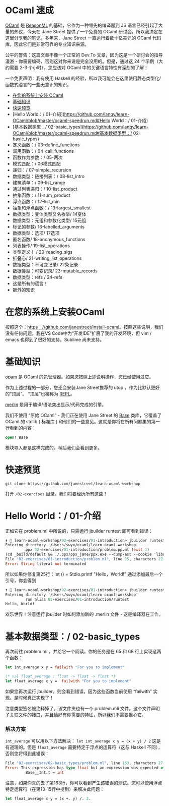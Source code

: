 # OCaml 速成

[OCaml](https://ocaml.org/) 是 [ReasonML](https://reasonml.github.io/) 的基础，它作为一种领先的编译器到 JS 语言已经引起了大量的热议，今天在 Jane Street 提供了一个免费的 OCaml 研讨会，所以我决定在这里分享我的笔记。多年来，Jane Street 一直运行着数十亿美元的 OCaml 代码库，因此它们是非常可靠的专业知识来源。


公平的警告：这篇文章不像一个正常的 Dev.To 文章，因为这是一个研讨会的指导漫游 - 你需要编码，否则这对你来说是完全没用的。但是，通过这 24 个示例（大约需要 2-3 个小时），您应该对 OCaml 中的关键语言特性有深刻的了解！

一个免责声明：我有使用 Haskell 的经验，所以我可能会在这里使用静态类型化/函数式语言的一些无意识的知识。

- [在您的系统上安装 OCaml](https://github.com/lanqy/learn-OCaml/blob/master/ocaml-speedrun.md#在您的系统上安装ocaml)
- [基础知识](https://github.com/lanqy/learn-OCaml/blob/master/ocaml-speedrun.md#基础知识)
- [快速预览](https://github.com/lanqy/learn-OCaml/blob/master/ocaml-speedrun.md#快速预览)
- [Hello World：/ 01-介绍](https://github.com/lanqy/learn-OCaml/blob/master/ocaml-speedrun.md#Hello World：/ 01-介绍)
- [基本数据类型：/ 02-basic_types](https://github.com/lanqy/learn-OCaml/blob/master/ocaml-speedrun.md#基本数据类型：/ 02-basic_types)
- 定义函数：/ 03-define_functions
- 调用函数：/ 04-call_functions
- 函数作为参数：/ 05-两次
- 模式匹配：/ 06模式匹配
- 递归：/ 07-simple_recursion
- 数据类型：链接列表：/ 08-list_intro
- 建筑清单：/ 09-list_range
- 通过列表递归：/ 10-list_product
- 抽象函数：/ 11-sum_product
- 浮点函数：/ 12-list_min
- 抽象和浮点函数：/ 13-largest_smallest
- 数据类型：变体类型又名枚举/ 14变体
- 数据类型：元组和参数化类型/ 15元组
- 标记的参数/ 16-labelled_arguments
- 数据类型：选项/ 17选项
- 匿名函数/ 18-anonymous_functions
- 列表操作/ 19-list_operations
- 类型定义！ / 20-reading_sigs
- 折叠心/ 21-writing_list_operations
- 数据类型：不可变记录/ 22条记录
- 数据类型：可变记录/ 23-mutable_records
- 数据类型：refs / 24-refs
- 这是所有的谎言！
- 额外的知识

# 在您的系统上安装OCaml

按照这个：[https：//github.com/janestreet/install-ocaml](https：//github.com/janestreet/install-ocaml)。按照这些说明，我们没有任何问题。我在VS Code中为“开发IDE”扩展了我的开发环境，但 vim / emacs 也得到了很好的支持。Sublime 尚未支持。

# 基础知识

[opam](https://opam.ocaml.org/) 是 OCaml 的包管理器。如果您按照上述说明操作，您已经使用过它。

作为上述过程的一部分，您还会安装Jane Street推荐的 utop ，作为比默认更好的“顶层”。 “顶层”也被称为 [REPL](https://en.wikipedia.org/wiki/Read%E2%80%93eval%E2%80%93print_loop)。

[merlin](https://github.com/ocaml/merlin) 是用于编译/语法突出显示/代码完成的引擎。

我们不使用 “原始 OCaml” - 我们正在使用 Jane Street 的 [Base](https://opensource.janestreet.com/) 类库，它覆盖了OCaml 的 stdlib ( 标准库 ) 和他们的一些意见。这就是你将在所有问题集的第一行看到的内容：

```ocaml
open! Base
```

模块导入都是这样完成的。稍后我们会看到更多。

# 快速预览

`git clone https://github.com/janestreet/learn-ocaml-workshop`

打开 `/02-exercises` 目录。我们将要经历所有这些！

# Hello World：/ 01-介绍

正如它在 problem.ml 中所说的，只需运行 jbuilder runtest 即可看到错误：

```ocaml
✝  learn-ocaml-workshop/02-exercises/01-introduction> jbuilder runtest
Entering directory '/Users/swyx/ocaml/learn-ocaml-workshop'
         ppx 02-exercises/01-introduction/problem.pp.ml (exit 1)
(cd _build/default && ./.ppx/ppx_jane/ppx.exe --dump-ast --cookie 'library-name="problem_1"' -o 02-exercises/01-introduction/problem.pp.ml --impl 02-exercises/01-introduction/problem.ml)
File "02-exercises/01-introduction/problem.ml", line 25, characters 22-23:
Error: String literal not terminated
```

所以如果你修复第25行：let () = Stdio.printf "Hello，World!" 通过添加最后一个引号，你会得到

```ocaml
✝  learn-ocaml-workshop/02-exercises/01-introduction> jbuilder runtest
Entering directory '/Users/swyx/ocaml/learn-ocaml-workshop'
         run alias 02-exercises/01-introduction/runtest
Hello, World!
```

欢乐世界！注意运行 jbuilder 时如何添加新的 .merlin 文件 - 这是编译器在工作。

# 基本数据类型：/ 02-basic_types

再次前往 problem.ml ，并给它一个阅读。你的任务是在 65 和 68 行上实现这两个函数：

```ocaml
let int_average x y = failwith "For you to implement"

(* val float_average : float -> float -> float *)
let float_average x y =  failwith "For you to implement"
```
如果您再次运行 jbuilder，则会看到错误，因为这些函数当前使用 “failwith” 实现。是时候真正实现了！

注意类型签名被注释掉了。该文件夹也有一个 problem.mli 文件。这个文件声明了关联文件的接口，并且恰好有你需要的特征，所以我们不需要担心它。

### 解决方案

`int_average` 可以用以下方法解决： `let int_average x y = (x + y) / 2` 这是有道理的。但是 `float_average` 需要特定于浮点的运算符（这与 Haskell 不同），否则您将得到此错误：

```ocaml
File "02-exercises/02-basic_types/problem.ml", line 163, characters 27-29:
Error: This expression has type float but an expression was expected of type
         Base__Int.t = int
```

注意，如果你真的去了第163行，你可以看到产生该错误的测试。您可以使用浮点特定运算符（在第13-15行中提到）来解决此问题：

```ocaml
let float_average x y = (x +. y) /. 2.
```